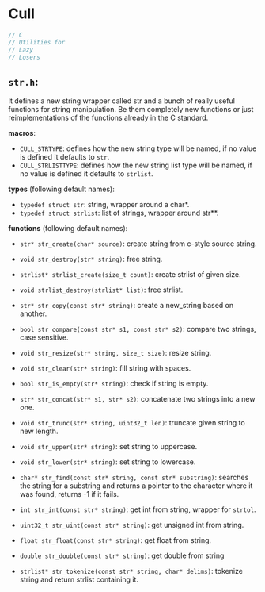 # Cull

```c
// C
// Utilities for
// Lazy
// Losers
```

## ```str.h```:

It defines a new string wrapper called str and a bunch of really useful functions for string manipulation. Be them completely new functions or just reimplementations of the functions already in the C standard.

**macros**:
- ```CULL_STRTYPE```: defines how the new string type will be named, if no value is defined it defaults to ```str```.
- ```CULL_STRLISTTYPE```: defines how the new string list type will be named, if no value is defined it defaults to ```strlist```.

**types** (following default names):
- ```typedef struct str```: string, wrapper around a char*.
- ```typedef struct strlist```: list of strings, wrapper around str**.

**functions** (following default names):
- ```str* str_create(char* source)```: create string from c-style source string.
- ```void str_destroy(str* string)```: free string.

- ```strlist* strlist_create(size_t count)```: create strlist of given size.
- ```void strlist_destroy(strlist* list)```: free strlist.

- ```str* str_copy(const str* string)```: create a new_string based on another.
- ```bool str_compare(const str* s1, const str* s2)```: compare two strings, case sensitive.
- ```void str_resize(str* string, size_t size)```: resize string.
- ```void str_clear(str* string)```: fill string with spaces.
- ```bool str_is_empty(str* string)```: check if string is empty.
- ```str* str_concat(str* s1, str* s2)```: concatenate two strings into a new one.
- ```void str_trunc(str* string, uint32_t len)```: truncate given string to new length.
- ```void str_upper(str* string)```: set string to uppercase.
- ```void str_lower(str* string)```: set string to lowercase.
- ```char* str_find(const str* string, const str* substring)```: searches the string for a substring and returns a pointer to the character where it was found, returns -1 if it fails.
- ```int str_int(const str* string)```: get int from string, wrapper for ```strtol```.
- ```uint32_t str_uint(const str* string)```: get unsigned int from string.
- ```float str_float(const str* string)```: get float from string.
- ```double str_double(const str* string)```: get double from string
- ```strlist* str_tokenize(const str* string, char* delims)```: tokenize string and return strlist containing it.
